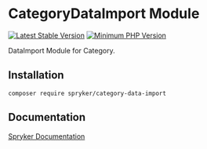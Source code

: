 # CategoryDataImport Module
[![Latest Stable Version](https://poser.pugx.org/spryker/category-data-import/v/stable.svg)](https://packagist.org/packages/spryker/category-data-import)
[![Minimum PHP Version](https://img.shields.io/badge/php-%3E%3D%207.3-8892BF.svg)](https://php.net/)

DataImport Module for Category.

## Installation

```
composer require spryker/category-data-import
```

## Documentation

[Spryker Documentation](https://academy.spryker.com/developing_with_spryker/module_guide/modules.html)
